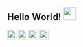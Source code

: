 ## Hello World! <img src="https://raw.githubusercontent.com/iampavangandhi/iampavangandhi/master/gifs/Hi.gif" width="30px"></h2>

<a href="https://twitter.com/soumik_1712">
  <img align="left" alt="Soumik's Twitter" width="22px" src="https://cdn.jsdelivr.net/npm/simple-icons@v3/icons/twitter.svg" />
</a>
<a href="https://www.linkedin.com/in/soumikbhatta/">
  <img align="left" alt="Soumik's Linkdein" width="22px" src="https://cdn.jsdelivr.net/npm/simple-icons@v3/icons/linkedin.svg" />
</a>
<a href="https://github.com/Soumikbhatta">
  <img align="left" alt="Soumik's Github" width="22px" src="https://cdn.jsdelivr.net/npm/simple-icons@v3/icons/github.svg" />
</a>
<a href="https://www.facebook.com/soumik.bhatta.9">
  <img align="left" alt="Soumik's Facebook" width="22px" src="https://cdn.jsdelivr.net/npm/simple-icons@3.13.0/icons/facebook.svg" />
</a>
